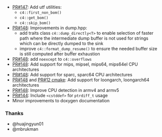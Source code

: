 - [PR#147](https://github.com/biojppm/c4core/pull/147): Add utf utilities:
  - `c4::first_non_bom()`
  - `c4::get_bom()`
  - `c4::skip_bom()`
- [PR#148](https://github.com/biojppm/c4core/pull/148): Improvements in dump.hpp:
  - add traits class `c4::dump_directly<T>` to enable selection of faster path where the intermediate dump buffer is not used for strings which can be directly dumped to the sink
  - improve `c4::format_dump_resume()` to ensure the needed buffer size is still computed after buffer exhaustion 
- [PR#148](https://github.com/biojppm/c4core/pull/148): add `noexcept` to `c4::overflows`
- [PR#148](https://github.com/biojppm/c4core/pull/148): Add support for mips, mipsel, mips64, mips64el CPU architectures
- [PR#148](https://github.com/biojppm/c4core/pull/148): Add support for sparc, sparc64 CPU architectures
- [PR#148](https://github.com/biojppm/c4core/pull/148) and [PR#12 cmake](https://github.com/biojppm/cmake/pull/12): Add support for loongarch, loongarch64 architectures
- [PR#148](https://github.com/biojppm/c4core/pull/148): Improve CPU detection in armv4 and armv5
- [PR#144](https://github.com/biojppm/c4core/pull/144): Include `<cstddef>` for `ptrdiff_t` usage
- Minor improvements to doxygen documentation


### Thanks

- @huajingyun01
- @mbrukman

